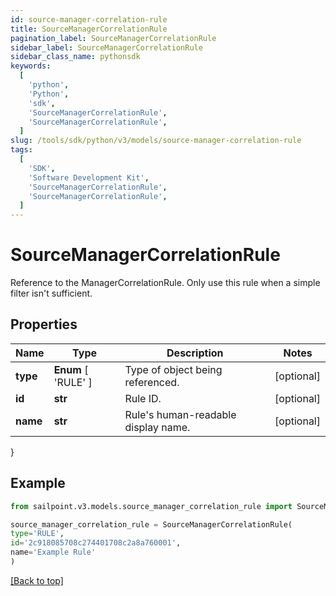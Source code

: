 ```yaml
---
id: source-manager-correlation-rule
title: SourceManagerCorrelationRule
pagination_label: SourceManagerCorrelationRule
sidebar_label: SourceManagerCorrelationRule
sidebar_class_name: pythonsdk
keywords:
  [
    'python',
    'Python',
    'sdk',
    'SourceManagerCorrelationRule',
    'SourceManagerCorrelationRule',
  ]
slug: /tools/sdk/python/v3/models/source-manager-correlation-rule
tags:
  [
    'SDK',
    'Software Development Kit',
    'SourceManagerCorrelationRule',
    'SourceManagerCorrelationRule',
  ]
---
```


# SourceManagerCorrelationRule

Reference to the ManagerCorrelationRule. Only use this rule when a simple filter isn't sufficient.

## Properties

| Name | Type | Description | Notes |
| --- | --- | --- | --- |
| **type** | **Enum** [ 'RULE' ] | Type of object being referenced. | [optional] |
| **id** | **str** | Rule ID. | [optional] |
| **name** | **str** | Rule's human-readable display name. | [optional] |

}

## Example

```python
from sailpoint.v3.models.source_manager_correlation_rule import SourceManagerCorrelationRule

source_manager_correlation_rule = SourceManagerCorrelationRule(
type='RULE',
id='2c918085708c274401708c2a8a760001',
name='Example Rule'
)

```

[[Back to top]](#)
